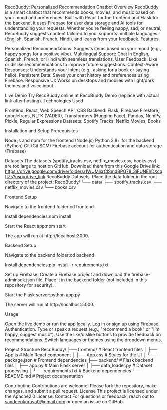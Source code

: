 RecoBuddy: Personalized Recommendation Chatbot
Overview
RecoBuddy is a smart chatbot that recommends books, movies, and music based on your mood and preferences. Built with React for the frontend and Flask for the backend, it uses Firebase for user data storage and AI tools for understanding your requests. Whether you're feeling happy, sad, or neutral, RecoBuddy suggests content tailored to you, supports multiple languages (English, Spanish, French, Hindi), and learns from your feedback.
Features

Personalized Recommendations: Suggests items based on your mood (e.g., happy songs for a positive vibe).
Multilingual Support: Chat in English, Spanish, French, or Hindi with seamless translations.
User Feedback: Like or dislike recommendations to improve future suggestions.
Context-Aware Responses: Understands your intent (e.g., asking for a book or saying hello).
Persistent Data: Saves your chat history and preferences using Firebase.
Responsive UI: Works on desktops and mobiles with light/dark themes and voice input.

Live Demo
Try RecoBuddy online at RecoBuddy Demo (replace with actual link after hosting).
Technologies Used

Frontend: React, Web Speech API, CSS
Backend: Flask, Firebase Firestore, googletrans, NLTK (VADER), Transformers (Hugging Face), Pandas, NumPy, Pickle, Regular Expressions
Datasets: Spotify Tracks, Netflix Movies, Books

Installation and Setup
Prerequisites

Node.js and npm for the frontend (Node.js)
Python 3.8+ for the backend (Python)
Git (Git SCM)
Firebase account for authentication and data storage (Firebase)

Datasets
The datasets (spotify_tracks.csv, netflix_movies.csv, books.csv) are too large to host on GitHub. Download them from this Google Drive link:
https://drive.google.com/drive/folders/1WUMlxrClSmdBPG78_3iFUNEhDXcqftZs?usp=drive_link
RecoBuddy Datasets. Place the data folder in the root directory of the project:
RecoBuddy/
└── data/
├── spotify_tracks.csv
├── netflix_movies.csv
└── books.csv

Frontend Setup

Navigate to the frontend folder:cd frontend

Install dependencies:npm install

Start the React app:npm start

The app will run at http://localhost:3000.

Backend Setup

Navigate to the backend folder:cd backend

Install dependencies:pip install -r requirements.txt

Set up Firebase:
Create a Firebase project and download the firebase-adminsdk.json file.
Place it in the backend folder (not included in this repository for security).

Start the Flask server:python app.py

The server will run at http://localhost:5000.

Usage

Open the live demo or run the app locally.
Log in or sign up using Firebase Authentication.
Type or speak a request (e.g., "recommend a book" or "I’m happy, suggest music").
Use the like/dislike buttons to provide feedback on recommendations.
Switch languages or themes using the dropdown menus.

Project Structure
RecoBuddy/
├── frontend/ # React frontend files
│ ├── App.js # Main React component
│ ├── App.css # Styles for the UI
│ └── package.json # Frontend dependencies
├── backend/ # Flask backend files
│ ├── app.py # Main Flask server
│ ├── data_loader.py # Dataset processing
│ └── requirements.txt # Backend dependencies
└── README.md # Project documentation

Contributing
Contributions are welcome! Please fork the repository, make changes, and submit a pull request.
License
This project is licensed under the Apache2.0 License.
Contact
For questions or feedback, reach out to sandeepkuruva0@gmail.com or open an issue on GitHub.
